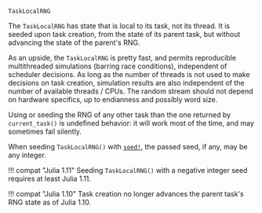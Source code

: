 ```
TaskLocalRNG
```

The `TaskLocalRNG` has state that is local to its task, not its thread. It is seeded upon task creation, from the state of its parent task, but without advancing the state of the parent's RNG.

As an upside, the `TaskLocalRNG` is pretty fast, and permits reproducible multithreaded simulations (barring race conditions), independent of scheduler decisions. As long as the number of threads is not used to make decisions on task creation, simulation results are also independent of the number of available threads / CPUs. The random stream should not depend on hardware specifics, up to endianness and possibly word size.

Using or seeding the RNG of any other task than the one returned by `current_task()` is undefined behavior: it will work most of the time, and may sometimes fail silently.

When seeding `TaskLocalRNG()` with [`seed!`](@ref), the passed seed, if any, may be any integer.

!!! compat "Julia 1.11"
    Seeding `TaskLocalRNG()` with a negative integer seed requires at least Julia 1.11.


!!! compat "Julia 1.10"
    Task creation no longer advances the parent task's RNG state as of Julia 1.10.

